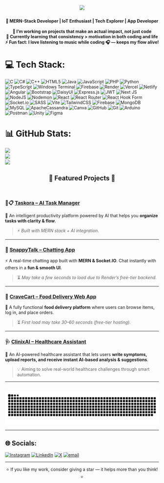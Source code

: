 <h1 align="center">
  <img src="https://readme-typing-svg.herokuapp.com/?font=Righteous&size=35&center=true&vCenter=true&width=500&height=70&duration=4000&lines=Hi+There!+👋;+I'm+Jaimil+Modi!;" />
</h1>
<h4 align="center">
🌟 MERN-Stack Developer | IoT Enthusiast | Tech Explorer | App Developer<br><br>
🔭 I’m working on projects that make an actual impact, not just code<br>
🌱 Currently learning that consistency > motivation in both coding and life<br>
⚡ Fun fact: I love listening to music while coding 🎧 — keeps my flow alive!
</h4>


# 💻 Tech Stack:
![C](https://img.shields.io/badge/c-%2300599C.svg?style=flat&logo=c&logoColor=white) ![C#](https://img.shields.io/badge/c%23-%23239120.svg?style=flat&logo=csharp&logoColor=white) ![C++](https://img.shields.io/badge/c++-%2300599C.svg?style=flat&logo=c%2B%2B&logoColor=white) ![HTML5](https://img.shields.io/badge/html5-%23E34F26.svg?style=flat&logo=html5&logoColor=white) ![Java](https://img.shields.io/badge/java-%23ED8B00.svg?style=flat&logo=openjdk&logoColor=white) ![JavaScript](https://img.shields.io/badge/javascript-%23323330.svg?style=flat&logo=javascript&logoColor=%23F7DF1E) ![PHP](https://img.shields.io/badge/php-%23777BB4.svg?style=flat&logo=php&logoColor=white) ![Python](https://img.shields.io/badge/python-3670A0?style=flat&logo=python&logoColor=ffdd54) ![TypeScript](https://img.shields.io/badge/typescript-%23007ACC.svg?style=flat&logo=typescript&logoColor=white) ![Windows Terminal](https://img.shields.io/badge/Windows%20Terminal-%234D4D4D.svg?style=flat&logo=windows-terminal&logoColor=white) ![Firebase](https://img.shields.io/badge/firebase-%23039BE5.svg?style=flat&logo=firebase) ![Render](https://img.shields.io/badge/Render-%46E3B7.svg?style=flat&logo=render&logoColor=white) ![Vercel](https://img.shields.io/badge/vercel-%23000000.svg?style=flat&logo=vercel&logoColor=white) ![Netlify](https://img.shields.io/badge/netlify-%23000000.svg?style=flat&logo=netlify&logoColor=#00C7B7) ![Angular](https://img.shields.io/badge/angular-%23DD0031.svg?style=flat&logo=angular&logoColor=white) ![Bootstrap](https://img.shields.io/badge/bootstrap-%238511FA.svg?style=flat&logo=bootstrap&logoColor=white) ![DaisyUI](https://img.shields.io/badge/daisyui-5A0EF8?style=flat&logo=daisyui&logoColor=white) ![Express.js](https://img.shields.io/badge/express.js-%23404d59.svg?style=flat&logo=express&logoColor=%2361DAFB) ![JWT](https://img.shields.io/badge/JWT-black?style=flat&logo=JSON%20web%20tokens) ![Next JS](https://img.shields.io/badge/Next-black?style=flat&logo=next.js&logoColor=white) ![NodeJS](https://img.shields.io/badge/node.js-6DA55F?style=flat&logo=node.js&logoColor=white) ![Nodemon](https://img.shields.io/badge/NODEMON-%23323330.svg?style=flat&logo=nodemon&logoColor=%BBDEAD) ![React](https://img.shields.io/badge/react-%2320232a.svg?style=flat&logo=react&logoColor=%2361DAFB) ![React Router](https://img.shields.io/badge/React_Router-CA4245?style=flat&logo=react-router&logoColor=white) ![React Hook Form](https://img.shields.io/badge/React%20Hook%20Form-%23EC5990.svg?style=flat&logo=reacthookform&logoColor=white) ![Socket.io](https://img.shields.io/badge/Socket.io-black?style=flat&logo=socket.io&badgeColor=010101) ![SASS](https://img.shields.io/badge/SASS-hotpink.svg?style=flat&logo=SASS&logoColor=white) ![Vite](https://img.shields.io/badge/vite-%23646CFF.svg?style=flat&logo=vite&logoColor=white) ![TailwindCSS](https://img.shields.io/badge/tailwindcss-%2338B2AC.svg?style=flat&logo=tailwind-css&logoColor=white) ![Firebase](https://img.shields.io/badge/firebase-a08021?style=flat&logo=firebase&logoColor=ffcd34) ![MongoDB](https://img.shields.io/badge/MongoDB-%234ea94b.svg?style=flat&logo=mongodb&logoColor=white) ![MySQL](https://img.shields.io/badge/mysql-4479A1.svg?style=flat&logo=mysql&logoColor=white) ![ApacheCassandra](https://img.shields.io/badge/cassandra-%231287B1.svg?style=flat&logo=apache-cassandra&logoColor=white) ![Canva](https://img.shields.io/badge/Canva-%2300C4CC.svg?style=flat&logo=Canva&logoColor=white) ![GitHub](https://img.shields.io/badge/github-%23121011.svg?style=flat&logo=github&logoColor=white) ![Git](https://img.shields.io/badge/git-%23F05033.svg?style=flat&logo=git&logoColor=white) ![Arduino](https://img.shields.io/badge/-Arduino-00979D?style=flat&logo=Arduino&logoColor=white) ![Postman](https://img.shields.io/badge/Postman-FF6C37?style=flat&logo=postman&logoColor=white) ![Unity](https://img.shields.io/badge/unity-%23000000.svg?style=flat&logo=unity&logoColor=white) ![Figma](https://img.shields.io/badge/figma-%23F24E1E.svg?style=flat&logo=figma&logoColor=white)
# 📊 GitHub Stats:
![](https://github-readme-stats.vercel.app/api?username=JaimilModi&theme=transparent&hide_border=true&include_all_commits=false&count_private=false)<br/>
![](https://nirzak-streak-stats.vercel.app/?user=JaimilModi&theme=transparent&hide_border=true)<br/>
![](https://github-readme-stats.vercel.app/api/top-langs/?username=JaimilModi&theme=transparent&hide_border=true&include_all_commits=false&count_private=false&layout=compact)

<!-- Proudly created with GPRM ( https://gprm.itsvg.in ) -->

<h2 align="center">🚧 Featured Projects 🚧</h2>
<br/>

<div align="left">

### 🤖📋 [Taskora – AI Task Manager](https://taskora-ai.vercel.app)  
🧠 An intelligent productivity platform powered by AI that helps you **organize tasks with clarity & flow**.  
> ⚡ *Built with MERN stack + AI integration.*  

---

### 💬 [SnappyTalk – Chatting App](https://snappytalk.onrender.com)  
⚡ A real-time chatting app built with **MERN & Socket.IO**. Chat instantly with others in a **fun & smooth UI**.  
> ⏳ *May take a few seconds to load due to Render’s free-tier backend.*  

---

### 🛒 [CraveCart – Food Delivery Web App](https://food-del-frontend-uva2.onrender.com)  
🍔 A fully functional **food delivery platform** where users can browse items, log in, and place orders.  
> ⏳ *First load may take 30–60 seconds (free-tier hosting).*  

---

### 🩺 [ClinixAI – Healthcare Assistant](https://clinix-ai.vercel.app)  
🧠 An AI-powered healthcare assistant that lets users **write symptoms, upload reports, and receive instant AI-based analysis & suggestions**.  
> 💡 Aiming to solve real-world healthcare challenges through smart automation.  

</div>

---

<br/>
<div align="center">
  <img src="https://raw.githubusercontent.com/Platane/snk/output/github-contribution-grid-snake-dark.svg" alt="snake animation"/>
</div>

---

## 🌐 Socials:
[![Instagram](https://img.shields.io/badge/Instagram-%23E4405F.svg?logo=Instagram&logoColor=white)](https://instagram.com/jaimil._.381) [![LinkedIn](https://img.shields.io/badge/LinkedIn-%230077B5.svg?logo=linkedin&logoColor=white)](https://linkedin.com/in/jaimil-modi-799185353) [![X](https://img.shields.io/badge/X-black.svg?logo=X&logoColor=white)](https://x.com/jaimil_3426) [![email](https://img.shields.io/badge/Email-D14836?logo=gmail&logoColor=white)](mailto:jaimil2412@gmail.com) 

---

<div align="center">
⭐ If you like my work, consider giving a star — it helps more than you think! ⭐  
</div>
